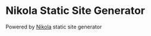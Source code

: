 # Nikola Static Site Generator


Powered by [Nikola](https://github.com/getnikola/nikola) static site generator
